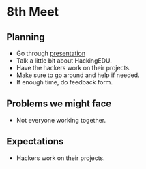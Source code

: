 # 8th Meet

## Planning

- Go through
  [presentation](https://github.com/SMHS-Programming/club/blob/ef47df64162248880e5083d2b6c83c20912fb31e/meetings/10_21_Meeting_VIII.pdf)
- Talk a little bit about HackingEDU.
- Have the hackers work on their projects.
- Make sure to go around and help if needed.
- If enough time, do feedback form.

## Problems we might face

- Not everyone working together.

## Expectations

- Hackers work on their projects.
